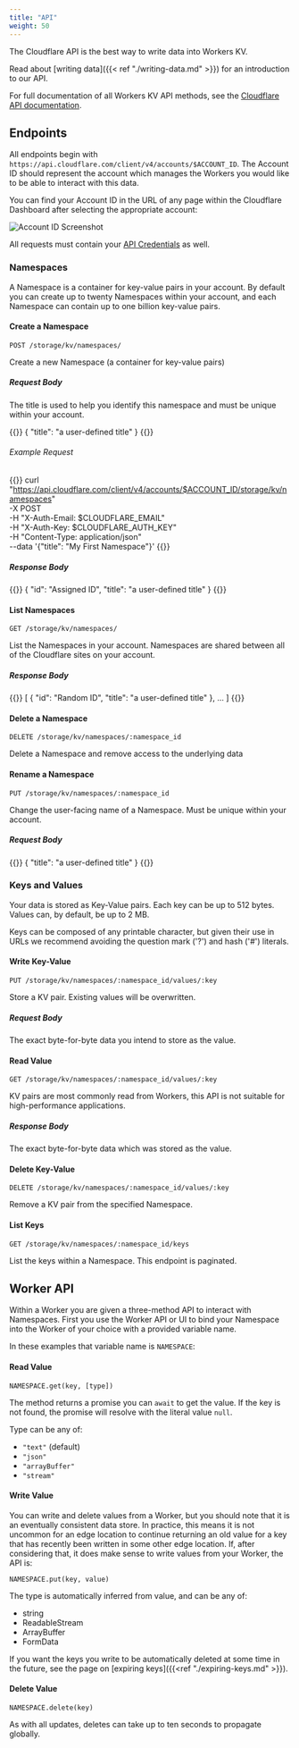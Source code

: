 ```yaml
---
title: "API"
weight: 50
---
```


The Cloudflare API is the best way to write data into Workers KV.

Read about [writing data]({{< ref "./writing-data.md" >}}) for an introduction
to our API.

For full documentation of all Workers KV API methods, see the
[Cloudflare API documentation](https://api.cloudflare.com/#workers-kv-namespace-properties).

## Endpoints

All endpoints begin with `https://api.cloudflare.com/client/v4/accounts/$ACCOUNT_ID`.
The Account ID should represent the account which manages the Workers you would like
to be able to interact with this data.

You can find your Account ID in the URL of any page within the Cloudflare Dashboard
after selecting the appropriate account:

![Account ID Screenshot](/archive/static/account-id-url.png)

All requests must contain your
[API Credentials](https://support.cloudflare.com/hc/en-us/articles/200167836-Where-do-I-find-my-Cloudflare-API-key-) as well.

### Namespaces

A Namespace is a container for key-value pairs in your account. By default you
can create up to twenty Namespaces within your account, and each Namespace can
contain up to one billion key-value pairs.

#### Create a Namespace
`POST /storage/kv/namespaces/`

Create a new Namespace (a container for key-value pairs)

##### Request Body
The title is used to help you identify this namespace and must be unique within
your account.

{{<highlight JSON>}}
{
  "title": "a user-defined title"
}
{{</highlight>}}

###### Example Request

{{<highlight bash>}}
curl "https://api.cloudflare.com/client/v4/accounts/$ACCOUNT_ID/storage/kv/namespaces" \
-X POST \
-H "X-Auth-Email: $CLOUDFLARE_EMAIL" \
-H "X-Auth-Key: $CLOUDFLARE_AUTH_KEY" \
-H "Content-Type: application/json" \
--data '{"title": "My First Namespace"}'
{{</highlight>}}

##### Response Body
{{<highlight JSON>}}
{
  "id": "Assigned ID",
  "title": "a user-defined title"
}
{{</highlight>}}

#### List Namespaces
`GET /storage/kv/namespaces/`

List the Namespaces in your account. Namespaces are shared between all of the
Cloudflare sites on your account.

##### Response Body
{{<highlight JSON>}}
[
  {
    "id": "Random ID",
    "title": "a user-defined title"
  },
  ...
]
{{</highlight>}}

#### Delete a Namespace
`DELETE /storage/kv/namespaces/:namespace_id`

Delete a Namespace and remove access to the underlying data

#### Rename a Namespace
`PUT /storage/kv/namespaces/:namespace_id`

Change the user-facing name of a Namespace. Must be unique within your account.

##### Request Body
{{<highlight JSON>}}
{
  "title": "a user-defined title"
}
{{</highlight>}}

### Keys and Values

Your data is stored as Key-Value pairs. Each key can be up to 512 bytes.
Values can, by default, be up to 2 MB.

Keys can be composed of any printable character, but given their use in URLs we
recommend avoiding the question mark ('?') and hash ('#') literals.

#### Write Key-Value
`PUT /storage/kv/namespaces/:namespace_id/values/:key`

Store a KV pair. Existing values will be overwritten.

##### Request Body

The exact byte-for-byte data you intend to store as the value.

#### Read Value
`GET /storage/kv/namespaces/:namespace_id/values/:key`

KV pairs are most commonly read from Workers, this API is not suitable for
high-performance applications.

##### Response Body

The exact byte-for-byte data which was stored as the value.

#### Delete Key-Value
`DELETE /storage/kv/namespaces/:namespace_id/values/:key`

Remove a KV pair from the specified Namespace.

#### List Keys
`GET /storage/kv/namespaces/:namespace_id/keys`

List the keys within a Namespace. This endpoint is paginated.

## Worker API

Within a Worker you are given a three-method API to interact with Namespaces.
First you use the Worker API or UI to bind your Namespace into the Worker of
your choice with a provided variable name.

In these examples that variable name is `NAMESPACE`:

#### Read Value

`NAMESPACE.get(key, [type])`

The method returns a promise you can `await` to get the value. If the key
is not found, the promise will resolve with the literal value `null`.

Type can be any of:

- `"text"` (default)
- `"json"`
- `"arrayBuffer"`
- `"stream"`

#### Write Value

You can write and delete values from a Worker, but you should note that it is an
eventually consistent data store. In practice, this means it is not uncommon for
an edge location to continue returning an old value for a key that has recently
been written in some other edge location. If, after considering that, it does
make sense to write values from your Worker, the API is:

`NAMESPACE.put(key, value)`

The type is automatically inferred from value, and can be any of:

- string
- ReadableStream
- ArrayBuffer
- FormData

If you want the keys you write to be automatically deleted at some time in the
future, see the page on [expiring keys]({{<ref "./expiring-keys.md" >}}).

#### Delete Value

`NAMESPACE.delete(key)`

As with all updates, deletes can take up to ten seconds to propagate globally.

<style>
h4 !important {
  font-size: 1rem;
}
</style>
